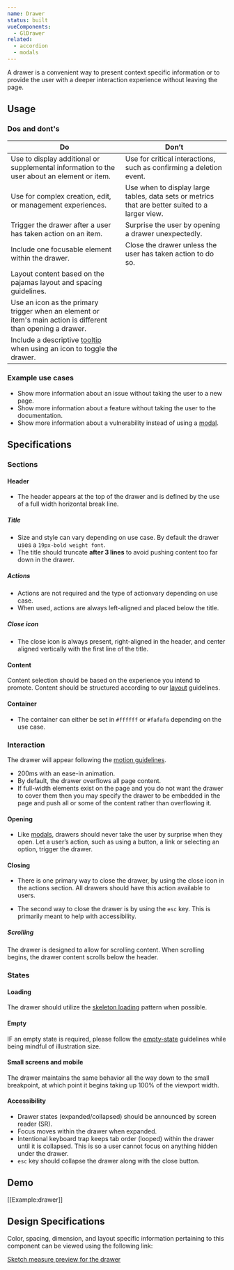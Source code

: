 ```yaml
---
name: Drawer
status: built
vueComponents:
  - GlDrawer
related:
  - accordion
  - modals
---
```


A drawer is a convenient way to present context specific information or to provide the user with a deeper interaction experience without leaving the page. 

## Usage

### Dos and dont's

| Do | Don’t |
|------------------------|-------------------|
| Use to display additional or supplemental information to the user about an element or item. | Use for critical interactions, such as confirming a deletion event. |
| Use for complex creation, edit, or management experiences. | Use when to display large tables, data sets or metrics that are better suited to a larger view. | 
| Trigger the drawer after a user has taken action on an item. | Surprise the user by opening a drawer unexpectedly. |
| Include one focusable element within the drawer. | Close the drawer unless the user has taken action to do so. |
| Layout content based on the pajamas layout and spacing guidelines. |   | 
| Use an icon as the primary trigger when an element or item's main action is different than opening a drawer. |
| Include a descriptive [tooltip](/components/tooltip) when using an icon to toggle the drawer. | |

### Example use cases 

* Show more information about an issue without taking the user to a new page.
* Show more information about a feature without taking the user to the documentation.
* Show more information about a vulnerability instead of using a [modal](/components/modals).

## Specifications

### Sections 

#### Header 

* The header appears at the top of the drawer and is defined by the use of a full width horizontal break line. 

##### Title

* Size and style can vary depending on use case. By default the drawer uses a `19px-bold weight font`.
* The title should truncate **after 3 lines** to avoid pushing content too far down in the drawer.

##### Actions

* Actions are not required and the type of actionvary depending on use case. 
* When used, actions are always left-aligned and placed below the title.

##### Close icon

* The close icon is always present, right-aligned in the header, and center aligned vertically with the first line of the title. 

#### Content 

Content selection should be based on the experience you intend to promote. Content should be structured according to our [layout](https://design.gitlab.com/layout/spacing) guidelines. 

#### Container

* The container can either be set in `#ffffff` or `#fafafa` depending on the use case. 

### Interaction 

The drawer will appear following the [motion guidelines](https://design.gitlab.com/product-foundations/motion). 

* 200ms with an ease-in animation.
* By default, the drawer overflows all page content. 
* If full-width elements exist on the page and you do not want the drawer to cover them then you may specify the drawer to be embedded in the page and push all or some of the content rather than overflowing it. 

#### Opening 
- Like [modals](https://design.gitlab.com/components/modals), drawers should never take the user by surprise when they open. Let a user’s action, such as using a button, a link or selecting an option, trigger the drawer.

#### Closing 
- There is one primary way to close the drawer, by using the close icon in the actions section. All drawers should have this action available to users. 

- The second way to close the drawer is by using the `esc` key. This is primarily meant to help with accessibility.  

##### Scrolling

The drawer is designed to allow for scrolling content. When scrolling begins, the drawer content scrolls below the header. 

### States

#### Loading

The drawer should utilize the [skeleton loading](https://design.gitlab.com/components/skeleton-loader/) pattern when possible. 

#### Empty 

IF an empty state is required, please follow the [empty-state](https://design.gitlab.com/regions/empty-states) guidelines while being mindful of illustration size. 

#### Small screens and mobile 

The drawer maintains the same behavior all the way down to the small breakpoint, at which point it begins taking up 100% of the viewport width.

#### Accessibility 

* Drawer states (expanded/collapsed) should be announced by screen reader (SR).
* Focus moves within the drawer when expanded.
* Intentional keyboard trap keeps tab order (looped) within the drawer until it is collapsed. This is so a user cannot focus on anything hidden under the drawer.
* `esc` key should collapse the drawer along with the close button.

## Demo

[[Example:drawer]]

## Design Specifications

Color, spacing, dimension, and layout specific information pertaining to this component can be viewed using the following link:

[Sketch measure preview for the drawer](https://gitlab-org.gitlab.io/gitlab-design/hosted/design-gitlab-specs/drawer-spec-previews/)
